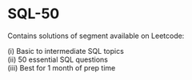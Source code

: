 # SQL-50
Contains solutions of segment available on Leetcode:<br>

(i) Basic to intermediate SQL topics <br>
(ii) 50 essential SQL questions<br>
(iii) Best for 1 month of prep time
